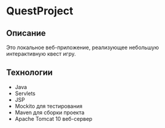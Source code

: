 # QuestProject
## Описание

Это локальное веб-приложение, реализующее небольшую интерактивную квест игру.
## Технологии

- Java
- Servlets
- JSP
- Mockito для тестирования
- Maven для сборки проекта
- Apache Tomcat 10 веб-сервер
